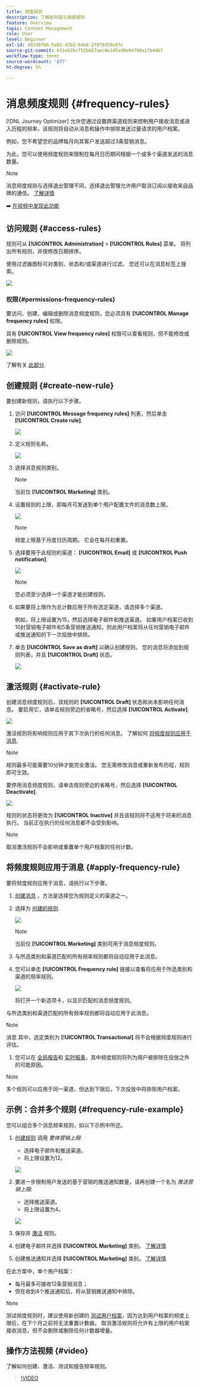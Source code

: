 ```yaml
---
title: 频度规则
description: 了解如何定义频度规则
feature: Overview
topic: Content Management
role: User
level: Beginner
exl-id: 49248fb6-5a91-45b2-9de8-2f078d59c0fc
source-git-commit: b31eb2bcf52bb57aec8e145ad8e94790a1fb44bf
workflow-type: tm+mt
source-wordcount: '877'
ht-degree: 5%

---
```


# 消息频度规则 {#frequency-rules}

[!DNL Journey Optimizer] 允许您通过设置跨渠道规则来控制用户接收消息或进入历程的频率，该规则将自动从消息和操作中排除发送过量请求的用户档案。

例如，您不希望您的品牌每月向其客户发送超过3条营销消息。

为此，您可以使用频度规则来限制在每月日历期间根据一个或多个渠道发送的消息数量。

>[!NOTE]
>
>消息频度规则与选择退出管理不同，选择退出管理允许用户取消订阅以接收来自品牌的通信。 [了解详情](../messages/consent.md#opt-out-management)

➡️ [在视频中发现此功能](#video)

## 访问规则 {#access-rules}

规则可从 **[!UICONTROL Administration]** > **[!UICONTROL Rules]** 菜单。 将列出所有规则，并按修改日期排序。

使用过滤器图标可对类别、状态和/或渠道进行过滤。 您还可以在消息标签上搜索。

![](assets/message-rules-filter.png)

### 权限{#permissions-frequency-rules}

要访问、创建、编辑或删除消息频度规则，您必须具有 **[!UICONTROL Manage frequency rules]** 权限。

具有 **[!UICONTROL View frequency rules]** 权限可以查看规则，但不能修改或删除规则。

![](assets/message-rules-access.png)

了解有关 [此部分](../administration/high-low-permissions.md).

## 创建规则 {#create-new-rule}

要创建新规则，请执行以下步骤。

1. 访问 **[!UICONTROL Message frequency rules]** 列表，然后单击 **[!UICONTROL Create rule]**.

   ![](assets/message-rules-create.png)

1. 定义规则名称。

   ![](assets/message-rules-details.png)

1. 选择消息规则类别。

   >[!NOTE]
   >
   >当前仅 **[!UICONTROL Marketing]** 类别。

1. 设置规则的上限，即每月可发送到单个用户配置文件的消息数上限。

   ![](assets/message-rules-capping.png)

   >[!NOTE]
   >
   >频度上限基于月度日历周期。 它会在每月初重置。

1. 选择要用于此规则的渠道： **[!UICONTROL Email]** 或 **[!UICONTROL Push notification]**.

   ![](assets/message-rules-channels.png)

   >[!NOTE]
   >
   >您必须至少选择一个渠道才能创建规则。

1. 如果要将上限作为总计数应用于所有选定渠道，请选择多个渠道。

   例如，将上限设置为15，然后选择电子邮件和推送渠道。 如果用户档案已收到10封营销电子邮件和5条营销推送通知，则此用户档案将从任何营销电子邮件或推送通知的下一次投放中排除。

1. 单击 **[!UICONTROL Save as draft]** 以确认创建规则。 您的消息将添加到规则列表，并且 **[!UICONTROL Draft]** 状态。

   ![](assets/message-rules-created.png)

## 激活规则 {#activate-rule}

创建消息频度规则后，该规则的 **[!UICONTROL Draft]** 状态和尚未影响任何消息。 要启用它，请单击规则旁边的省略号，然后选择 **[!UICONTROL Activate]**.

![](assets/message-rules-activate.png)

激活规则将影响规则应用于其下次执行的任何消息。 了解如何 [将频度规则应用于消息](#apply-frequency-rule).

>[!NOTE]
>
>规则最多可能需要10分钟才能完全激活。 您无需修改消息或重新发布历程，规则即可生效。

要停用消息频度规则，请单击规则旁边的省略号，然后选择 **[!UICONTROL Deactivate]**.

![](assets/message-rules-deactivate.png)

规则的状态将更改为 **[!UICONTROL Inactive]** 并且该规则将不适用于将来的消息执行。 当前正在执行的任何消息都不会受到影响。

>[!NOTE]
>
>取消激活规则不会影响或重置单个用户档案的任何计数。

## 将频度规则应用于消息 {#apply-frequency-rule}

要将频度规则应用于消息，请执行以下步骤。

1. [创建消息](../messages/get-started-content.md#create-new-message) ，方法是选择您为规则定义的渠道之一。

1. 选择为 [创建的规则](#create-new-rule).

   ![](assets/inline-message-category.png)

   >[!NOTE]
   >
   >当前仅 **[!UICONTROL Marketing]** 类别可用于消息频度规则。

   <!--
   1. You can click the **[!UICONTROL Frequency rule]** link to view the frequency rules that will apply for the selected category and channel(s). A new tab will open to display the matching message frequency rules.-->

1. 与所选类别和渠道匹配的所有频率规则都将自动应用于此消息。

1. 您可以单击 **[!UICONTROL Frequency rule]** 链接以查看将应用于所选类别和渠道的频率规则。 

   ![](assets/message-rules-msg-link.png)

   将打开一个新选项卡，以显示匹配的消息频度规则。

与所选类别和渠道匹配的所有频率规则都将自动应用于此消息。

>[!NOTE]
>
>消息 <!--that do not have any selected category or messages -->其中，选定类别为 **[!UICONTROL Transactional]** 将不会根据频度规则进行评估。

<!--Clicking the link out button next to the category selector will jump you over to the rules inventory screen to see which rules will be applied to the message.-->

1. 您可以在 [全局报告](../reports/global-report.md)和 [实时报表](../reports/live-report.md)，其中频度规则将列为用户被排除在投放之外的可能原因。

>[!NOTE]
>
>多个规则可以应用于同一渠道，但达到下限后，下次投放中将排除用户档案。

## 示例：合并多个规则 {#frequency-rule-example}

您可以组合多个消息频率规则，如以下示例中所述。

1. [创建规则](#create-new-rule) 调用 *整体营销上限*:

   * 选择电子邮件和推送渠道。
   * 将上限设置为12。

   ![](assets/message-rules-ex-overall-cap.png)

1. 要进一步限制用户发送的基于营销的推送通知数量，请再创建一个名为 *推送营销上限*:

   * 选择推送渠道。
   * 将上限设置为4。

   ![](assets/message-rules-ex-push-cap.png)

1. 保存并 [激活](#activate-rule) 规则。

1. 创建电子邮件并选择 **[!UICONTROL Marketing]** 类别。 [了解详情](../messages/get-started-content.md#create-new-message)

1. 创建推送通知并选择 **[!UICONTROL Marketing]** 类别。 [了解详情](../messages/get-started-content.md#create-new-message)

在此方案中，单个用户档案：
* 每月最多可接收12条营销消息；
* 但在收到4个推送通知后，将从营销推送通知中排除。

>[!NOTE]
>
>测试频度规则时，建议使用新创建的 [测试用户档案](../segment/creating-test-profiles.md)，因为达到用户档案的频度上限后，在下个月之前将无法重置计数器。 取消激活规则将允许有上限的用户档案接收消息，但不会删除或删除任何计数器增量。

## 操作方法视频 {#video}

了解如何创建、激活、测试和报告频率规则。

>[!VIDEO](https://video.tv.adobe.com/v/344451?quality=12)

